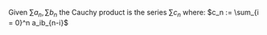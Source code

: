 Given $\sum a_n, \sum b_n$ the Cauchy product is the series $\sum c_n$ where:
$c_n := \sum_{i = 0}^n a_ib_{n-i}$
